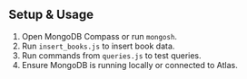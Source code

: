 ## Setup & Usage

1. Open MongoDB Compass or run `mongosh`.
2. Run `insert_books.js` to insert book data.
3. Run commands from `queries.js` to test queries.
4. Ensure MongoDB is running locally or connected to Atlas.